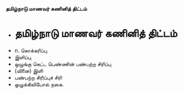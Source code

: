 **தமிழ்நாடு மாணவர் கணினித் திட்டம்**
- # தமிழ்நாடு மாணவர் கணினித் திட்டம்
- n. கொக்கரிப்பு
- இளிப்பு
- ஒழுங்கு கெட்ட பெண்ணின் பண்பற்ற சிரிப்பு
- (வினை) இளி
- பண்பற்ற சிரிப்புச் சிரி
- ஒழுக்கிலிபோல் நகை.


